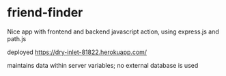 # friend-finder
Nice app with frontend and backend javascript action, using express.js and path.js

deployed https://dry-inlet-81822.herokuapp.com/

maintains data within server variables; no external database is used